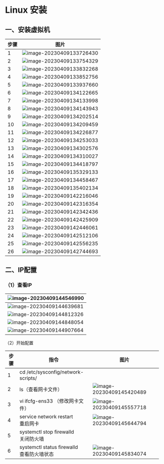 # Linux 安装

## 一、安装虚拟机

| 步骤 | 图片                                                         |
| ---- | ------------------------------------------------------------ |
| 1    | ![image-20230409133726430](./assets/image-20230409133726430.png) |
| 2    | ![image-20230409133754329](./assets/image-20230409133754329.png) |
| 3    | ![image-20230409133832268](./assets/image-20230409133832268.png) |
| 4    | ![image-20230409133852756](./assets/image-20230409133852756.png) |
| 5    | ![image-20230409133937660](./assets/image-20230409133937660.png) |
| 6    | ![image-20230409134122665](./assets/image-20230409134122665.png) |
| 7    | ![image-20230409134133998](./assets/image-20230409134133998.png) |
| 8    | ![image-20230409134143943](./assets/image-20230409134143943.png) |
| 9    | ![image-20230409134202514](./assets/image-20230409134202514.png) |
| 10   | ![image-20230409134209459](./assets/image-20230409134209459.png) |
| 11   | ![image-20230409134226877](./assets/image-20230409134226877.png) |
| 12   | ![image-20230409134253033](./assets/image-20230409134253033.png) |
| 13   | ![image-20230409134302576](./assets/image-20230409134302576.png) |
| 14   | ![image-20230409134310027](./assets/image-20230409134310027.png) |
| 15   | ![image-20230409134418797](./assets/image-20230409134418797.png) |
| 16   | ![image-20230409135329133](./assets/image-20230409135329133.png) |
| 17   | ![image-20230409134458467](./assets/image-20230409134458467.png) |
| 18   | ![image-20230409135402134](./assets/image-20230409135402134.png) |
| 19   | ![image-20230409142216046](./assets/image-20230409142216046.png) |
| 20   | ![image-20230409142316354](./assets/image-20230409142316354.png) |
| 21   | ![image-20230409142342436](./assets/image-20230409142342436.png) |
| 22   | ![image-20230409142425909](./assets/image-20230409142425909.png) |
| 23   | ![image-20230409142446061](./assets/image-20230409142446061.png) |
| 24   | ![image-20230409142512106](./assets/image-20230409142512106.png) |
| 25   | ![image-20230409142556235](./assets/image-20230409142556235.png) |
| 26   | ![image-20230409142744693](./assets/image-20230409142744693.png) |



## 二、IP配置

### （1）查看IP

| ![image-20230409144546990](./assets/image-20230409144546990.png) |
| ------------------------------------------------------------ |
| ![image-20230409144639681](./assets/image-20230409144639681.png) |
| ![image-20230409144812326](./assets/image-20230409144812326.png) |
| ![image-20230409144848054](./assets/image-20230409144848054.png) |
| ![image-20230409144907664](./assets/image-20230409144907664.png) |

（2）开始配置

| 步骤 | 指令                                           | 图片                                                         |
| ---- | ---------------------------------------------- | ------------------------------------------------------------ |
| 1    | cd /etc/sysconfig/network-scripts/             |                                                              |
| 2    | ls（查看网卡文件）                             | ![image-20230409145420489](./assets/image-20230409145420489.png) |
| 3    | vi ifcfg-ens33 （修改网卡文件）                | ![image-20230409145557718](./assets/image-20230409145557718.png) |
| 4    | service network restart<br />重启网卡          | ![image-20230409145644794](./assets/image-20230409145644794.png) |
| 5    | systemctl stop firewalld<br />关闭防火墙       |                                                              |
| 6    | systemctl status firewalld<br />查看防火墙状态 | ![image-20230409145834074](./assets/image-20230409145834074.png) |

